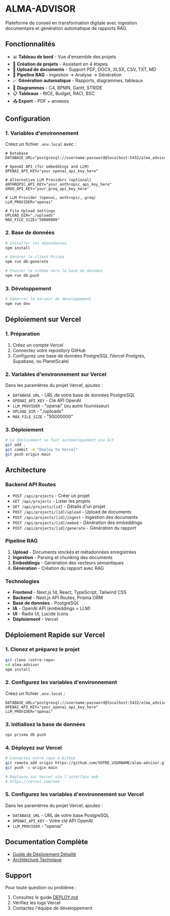 # ALMA-ADVISOR

Plateforme de conseil en transformation digitale avec ingestion documentaire et génération automatique de rapports RAG.

## Fonctionnalités

- 📊 **Tableau de bord** - Vue d'ensemble des projets
- 📝 **Création de projets** - Assistant en 4 étapes
- 📄 **Upload de documents** - Support PDF, DOCX, XLSX, CSV, TXT, MD
- 🧠 **Pipeline RAG** - Ingestion → Analyse → Génération
- 📈 **Génération automatique** - Rapports, diagrammes, tableaux
- 🎨 **Diagrammes** - C4, BPMN, Gantt, STRIDE
- 📋 **Tableaux** - RICE, Budget, RACI, BSC
- 📤 **Export** - PDF + annexes

## Configuration

### 1. Variables d'environnement

Créez un fichier `.env.local` avec :

```env
# Database
DATABASE_URL="postgresql://username:password@localhost:5432/alma_advisor"

# OpenAI API (for embeddings and LLM)
OPENAI_API_KEY="your_openai_api_key_here"

# Alternative LLM Providers (optional)
ANTHROPIC_API_KEY="your_anthropic_api_key_here"
GROQ_API_KEY="your_groq_api_key_here"

# LLM Provider (openai, anthropic, groq)
LLM_PROVIDER="openai"

# File Upload Settings
UPLOAD_DIR="./uploads"
MAX_FILE_SIZE="50000000"
```

### 2. Base de données

```bash
# Installer les dépendances
npm install

# Générer le client Prisma
npm run db:generate

# Pousser le schéma vers la base de données
npm run db:push
```

### 3. Développement

```bash
# Démarrer le serveur de développement
npm run dev
```

## Déploiement sur Vercel

### 1. Préparation

1. Créez un compte Vercel
2. Connectez votre repository GitHub
3. Configurez une base de données PostgreSQL (Vercel Postgres, Supabase, ou PlanetScale)

### 2. Variables d'environnement sur Vercel

Dans les paramètres du projet Vercel, ajoutez :

- `DATABASE_URL` - URL de votre base de données PostgreSQL
- `OPENAI_API_KEY` - Clé API OpenAI
- `LLM_PROVIDER` - "openai" (ou autre fournisseur)
- `UPLOAD_DIR` - "./uploads"
- `MAX_FILE_SIZE` - "50000000"

### 3. Déploiement

```bash
# Le déploiement se fait automatiquement via Git
git add .
git commit -m "Deploy to Vercel"
git push origin main
```

## Architecture

### Backend API Routes

- `POST /api/projects` - Créer un projet
- `GET /api/projects` - Lister les projets
- `GET /api/projects/[id]` - Détails d'un projet
- `POST /api/projects/[id]/upload` - Upload de documents
- `POST /api/projects/[id]/ingest` - Ingestion des documents
- `POST /api/projects/[id]/embed` - Génération des embeddings
- `POST /api/projects/[id]/generate` - Génération du rapport

### Pipeline RAG

1. **Upload** - Documents stockés et métadonnées enregistrées
2. **Ingestion** - Parsing et chunking des documents
3. **Embeddings** - Génération des vecteurs sémantiques
4. **Génération** - Création du rapport avec RAG

### Technologies

- **Frontend** - Next.js 14, React, TypeScript, Tailwind CSS
- **Backend** - Next.js API Routes, Prisma ORM
- **Base de données** - PostgreSQL
- **IA** - OpenAI API (embeddings + LLM)
- **UI** - Radix UI, Lucide Icons
- **Déploiement** - Vercel

## Déploiement Rapide sur Vercel

### 1. Clonez et préparez le projet
```bash
git clone <votre-repo>
cd alma-advisor
npm install
```

### 2. Configurez les variables d'environnement
Créez un fichier `.env.local` :
```env
DATABASE_URL="postgresql://username:password@localhost:5432/alma_advisor"
OPENAI_API_KEY="your_openai_api_key_here"
LLM_PROVIDER="openai"
```

### 3. Initialisez la base de données
```bash
npx prisma db push
```

### 4. Déployez sur Vercel
```bash
# Connectez votre repo à GitHub
git remote add origin https://github.com/VOTRE_USERNAME/alma-advisor.git
git push -u origin main

# Déployez sur Vercel via l'interface web
# https://vercel.com/new
```

### 5. Configurez les variables d'environnement sur Vercel
Dans les paramètres du projet Vercel, ajoutez :
- `DATABASE_URL` - URL de votre base PostgreSQL
- `OPENAI_API_KEY` - Votre clé API OpenAI
- `LLM_PROVIDER` - "openai"

## Documentation Complète

- [Guide de Déploiement Détaillé](./DEPLOY.md)
- [Architecture Technique](./README.md#architecture)

## Support

Pour toute question ou problème :
1. Consultez le guide [DEPLOY.md](./DEPLOY.md)
2. Vérifiez les logs Vercel
3. Contactez l'équipe de développement

